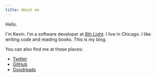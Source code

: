 ```yaml
---
title: About me
---
```


Hello.

I'm Kevin.
I'm a software developer at [8th Light](https://8thlight.com).
I live in Chicago. I like writing code and reading books.
This is my blog.

You can also find me at these places:

- [Twitter](https://twitter.com/kevinbuch_)
- [GitHub](https://github.com/kevinbuch)
- [Goodreads](https://www.goodreads.com/user/show/52962114-kevin-buchanan)
